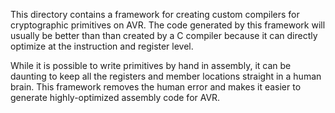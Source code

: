 
This directory contains a framework for creating custom compilers for
cryptographic primitives on AVR.  The code generated by this framework
will usually be better than than created by a C compiler because it can
directly optimize at the instruction and register level.

While it is possible to write primitives by hand in assembly, it can be
daunting to keep all the registers and member locations straight in a
human brain.  This framework removes the human error and makes it easier
to generate highly-optimized assembly code for AVR.
